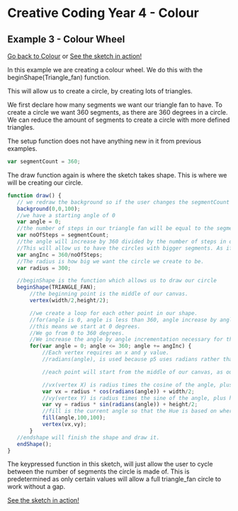 # Creative Coding Year 4 - Colour
## Example 3 - Colour Wheel

[Go back to Colour](../) or [See the sketch in action!](index.html)

In this example we are creating a colour wheel. We do this with the beginShape(Triangle_fan) function.

This will allow us to create a circle, by creating lots of triangles.

We first declare how many segments we want our triangle fan to have. To create a circle we want 360 segments, as there are 360 degrees in a circle. We can reduce the amount of segments to create a circle with more defined triangles.

The setup function does not have anything new in it from previous examples.

```javascript
var segmentCount = 360;
```

The draw function again is where the sketch takes shape. This is where we will be creating our circle.

 ```javascript
function draw() {
    // we redraw the background so if the user changes the segmentCount the old triangle can not be seen underneath the new triangle
    background(0,0,100);
    //we have a starting angle of 0
    var angle = 0;
    //the number of steps in our triangle fan will be equal to the segmentCount.
    var noOfSteps = segmentCount;
    //the angle will increase by 360 divided by the number of steps in our triangle fan.
    //This will allow us to have the circles with bigger segments. As if we change segments is equal to 24 or 45, the angle incrementation will change.
    var angInc = 360/noOfSteps;
    //The radius is how big we want the circle we create to be.
    var radius = 300;

    //beginShape is the function which allows us to draw our circle
    beginShape(TRIANGLE_FAN);
        //the beginning point is the middle of our canvas.
        vertex(width/2,height/2);

        //we create a loop for each other point in our shape.
        //for(angle is 0, angle is less than 360, angle increase by angle incrementation)
        //this means we start at 0 degrees.
        //We go from 0 to 360 degrees.
        //We increase the angle by angle incrementation necessary for the numbr of segments we want.(i.e if we have 360 segments, it will increase by 1 each time)
        for(var angle = 0; angle <= 360; angle += angInc) {
            //Each vertex requires an x and y value.
            //radians(angle), is used because p5 uses radians rather than degrees, meaning we must convert our degrees to radians.

            //each point will start from the middle of our canvas, as our first point above did.

            //vx(vertex X) is radius times the cosine of the angle, plus have the width
            var vx = radius * cos(radians(angle)) + width/2;
            //vy(vertex Y) is radius times the sine of the angle, plus have the height
            var vy = radius * sin(radians(angle)) + height/2;
            //fill is the current angle so that the Hue is based on where in the cirlce its currently drawing, so that we can the full gradient of colours.
            fill(angle,100,100);
            vertex(vx,vy);
        }
    //endshape will finish the shape and draw it.
    endShape();
}
```

The keypressed function in this sketch, will just allow the user to cycle between the number of segments the circle is made of. This is predetermined as only certain values will allow a full triangle_fan circle to work without a gap.

[See the sketch in action!](index.html)
